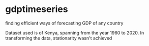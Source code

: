 # gdptimeseries
finding efficient ways of forecasting GDP of any country

Dataset used is of Kenya, spanning from the year 1960 to 2020.
In transforming the data, stationarity wasn't achieved
